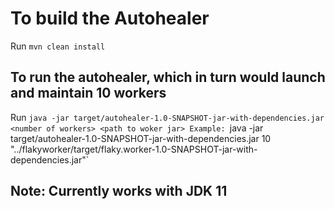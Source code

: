 # To build the Autohealer
Run `mvn clean install`

## To run the autohealer, which in turn would launch and maintain 10 workers
Run `java -jar target/autohealer-1.0-SNAPSHOT-jar-with-dependencies.jar <number of workers> <path to woker jar>
Example: `java -jar target/autohealer-1.0-SNAPSHOT-jar-with-dependencies.jar 10 "../flakyworker/target/flaky.worker-1.0-SNAPSHOT-jar-with-dependencies.jar"`

## Note: Currently works with JDK 11